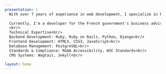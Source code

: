 ```yaml
---
presentation: |
  With over 7 years of experience in web development, I specialize in building secure, accessible, and efficient web applications. My expertise spans both frontend and backend development, with a strong emphasis on Ruby on Rails applications.<br/>
  
  Currently, I'm a developer for the French government's business advisory platform, where I develop and maintain digital services that connect businesses with professional advisors. My work emphasizes accessibility, security, and user experience, ensuring that public services are available to all users.<br/>
  <br/>
  Technical Expertise<br/>
  Backend Development: Ruby, Ruby on Rails, Python, Django<br/>
  Frontend Development: HTML5, CSS3, JavaScript<br/>
  Database Management: PostgreSQL<br/>
  Standards & Compliance: RGAA Accessibility, W3C Standards<br/>
  CMS Systems: Wagtail, Jekyll<br/>

layout: home
---
```



